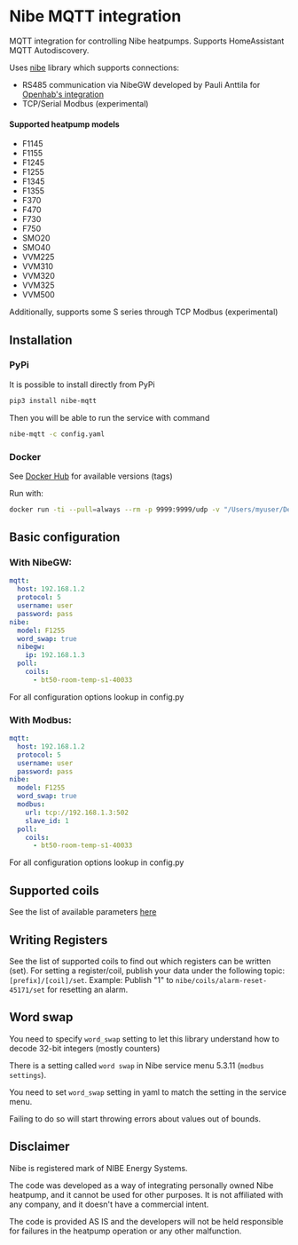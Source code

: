 # Nibe MQTT integration
MQTT integration for controlling Nibe heatpumps. Supports HomeAssistant MQTT Autodiscovery.

Uses [nibe](https://github.com/yozik04/nibe) library which supports connections:
  - RS485 communication via NibeGW developed by Pauli Anttila for [Openhab's integration](https://www.openhab.org/addons/bindings/nibeheatpump/)
  - TCP/Serial Modbus (experimental)

#### Supported heatpump models
 - F1145
 - F1155
 - F1245
 - F1255
 - F1345
 - F1355
 - F370
 - F470
 - F730
 - F750
 - SMO20
 - SMO40
 - VVM225
 - VVM310
 - VVM320
 - VVM325
 - VVM500

Additionally, supports some S series through TCP Modbus (experimental)

## Installation
### PyPi
It is possible to install directly from PyPi
```bash
pip3 install nibe-mqtt
```

Then you will be able to run the service with command
```bash
nibe-mqtt -c config.yaml
```

### Docker
See [Docker Hub](https://hub.docker.com/repository/docker/yozik04/nibe-mqtt) for available versions (tags)

Run with:
```bash
docker run -ti --pull=always --rm -p 9999:9999/udp -v "/Users/myuser/Desktop/config.yaml:/config/nibe-mqtt/config.yaml:ro" yozik04/nibe-mqtt:latest
```

## Basic configuration

### With NibeGW:
```yaml
mqtt:
  host: 192.168.1.2
  protocol: 5
  username: user
  password: pass
nibe:
  model: F1255
  word_swap: true
  nibegw:
    ip: 192.168.1.3
  poll:
    coils:
      - bt50-room-temp-s1-40033
```

For all configuration options lookup in config.py

### With Modbus:
```yaml
mqtt:
  host: 192.168.1.2
  protocol: 5
  username: user
  password: pass
nibe:
  model: F1255
  word_swap: true
  modbus:
    url: tcp://192.168.1.3:502
    slave_id: 1
  poll:
    coils:
      - bt50-room-temp-s1-40033
```

For all configuration options lookup in config.py

## Supported coils
See the list of available parameters [here](https://github.com/yozik04/nibe/tree/master/nibe/data)

## Writing Registers
See the list of supported coils to find out which registers can be written (set). For setting a register/coil, publish your data under the following topic: `[prefix]/[coil]/set`. Example: Publish "1" to `nibe/coils/alarm-reset-45171/set` for resetting an alarm.

## Word swap
You need to specify `word_swap` setting to let this library understand how to decode 32-bit integers (mostly counters)

There is a setting called `word swap` in Nibe service menu 5.3.11 (`modbus settings`).

You need to set `word_swap` setting in yaml to match the setting in the service menu.

Failing to do so will start throwing errors about values out of bounds.

## Disclaimer
Nibe is registered mark of NIBE Energy Systems.

The code was developed as a way of integrating personally owned Nibe heatpump, and it cannot be used for other purposes. It is not affiliated with any company, and it doesn't have a commercial intent.

The code is provided AS IS and the developers will not be held responsible for failures in the heatpump operation or any other malfunction.
